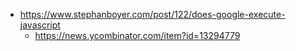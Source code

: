 - https://www.stephanboyer.com/post/122/does-google-execute-javascript
  - https://news.ycombinator.com/item?id=13294779
